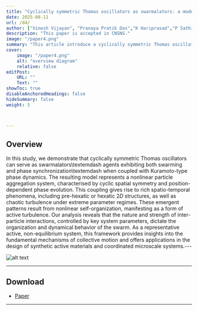 ```yaml
---
title: "Cyclically symmetric Thomas oscillators as swarmalators: a model for active fluids and pattern formation"
date: 2025-08-11
url: /d4/
author: ["Vinesh Vijayan", "Pranaya Pratik Das","K Hariprasad","P Sathish Kumar"]
description: "This paper is accepted in CNSNS."
image: "/paper4.png"
summary: "This article introduce a cyclically symmetric Thomas oscillator model coupled with Kuramoto‑type phase dynamics—dubbed “swarmalators”—that self‑organise into both crystalline and chaotic spatiotemporal patterns, offering a versatile paradigm for active fluids and pattern formation in active matter systems."
cover:
    image: "/paper4.png"
    alt: "overview diagram"
    relative: false
editPost:
    URL: ""
    Text: ""
showToc: true
disableAnchoredHeadings: false
hideSummary: false
weight: 5



---
```


## Overview

In this study, we demonstrate that cyclically symmetric Thomas oscillators can serve as swarmalators\textemdash agents exhibiting both swarming and phase synchronization\textemdash when coupled with Kuramoto-type phase dynamics. The resulting model represents a nonlinear particle aggregation system, characterised by cyclic spatial symmetry and position-dependent phase evolution. This coupling gives rise to rich spatio-temporal phenomena, including pre-hexatic or hexatic $2D$ structures, as well as chaotic turbulence under extreme parameter regimes. These emergent patterns result from nonlinear self-organization, manifesting as a form of active turbulence. Our analysis reveals that the nature and strength of inter-particle interactions, controlled by key system parameters, dictate the organization and dynamical behavior of the swarm. As a representative active, non-equilibrium system, this framework provides insights into the fundamental mechanisms of collective motion and offers applications in the design of synthetic active materials and coordinated microscale systems.---

![alt text](/paper4.png)


---

## Download

+ [Paper](paper4.pdf)

---
